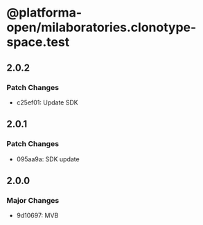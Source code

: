 # @platforma-open/milaboratories.clonotype-space.test

## 2.0.2

### Patch Changes

- c25ef01: Update SDK

## 2.0.1

### Patch Changes

- 095aa9a: SDK update

## 2.0.0

### Major Changes

- 9d10697: MVB
